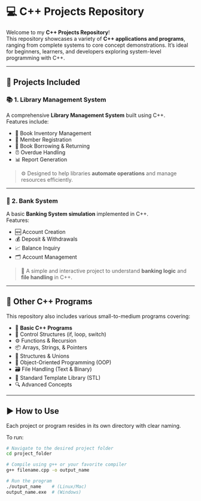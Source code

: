 # 💻 C++ Projects Repository

Welcome to my **C++ Projects Repository**!  
This repository showcases a variety of **C++ applications and programs**, ranging from complete systems to core concept demonstrations. It’s ideal for beginners, learners, and developers exploring system-level programming with C++.

---

## 📁 Projects Included

### 📚 1. **Library Management System**
A comprehensive **Library Management System** built using C++.  
Features include:
- 📘 Book Inventory Management  
- 👤 Member Registration  
- 🔄 Book Borrowing & Returning  
- ⏰ Overdue Handling  
- 📊 Report Generation  

> ⚙️ Designed to help libraries **automate operations** and manage resources efficiently.

---

### 🏦 2. **Bank System**
A basic **Banking System simulation** implemented in C++.  
Features:
- 🆕 Account Creation  
- 💰 Deposit & Withdrawals  
- 📈 Balance Inquiry  
- 🗂️ Account Management  

> 🎯 A simple and interactive project to understand **banking logic** and **file handling** in C++.

---

## 🧠 Other C++ Programs

This repository also includes various small-to-medium programs covering:

- 🧮 **Basic C++ Programs**  
- 🔁 Control Structures (if, loop, switch)  
- ⚙️ Functions & Recursion  
- 📦 Arrays, Strings, & Pointers  
- 🧱 Structures & Unions  
- 🧰 Object-Oriented Programming (OOP)  
- 🗃️ File Handling (Text & Binary)  
- 🧩 Standard Template Library (STL)  
- 🔍 Advanced Concepts

---

## ▶️ How to Use

Each project or program resides in its own directory with clear naming.

To run:
```bash
# Navigate to the desired project folder
cd project_folder

# Compile using g++ or your favorite compiler
g++ filename.cpp -o output_name

# Run the program
./output_name    # (Linux/Mac)
output_name.exe  # (Windows)
